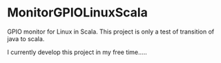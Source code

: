 # MonitorGPIOLinuxScala
GPIO monitor for Linux in Scala. This project is only a test of transition of java to scala.

I currently develop this project in my free time.....
